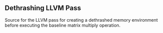 ## Dethrashing LLVM Pass

Source for the LLVM pass for creating a dethrashed memory environment before executing the baseline matrix multiply operation.
